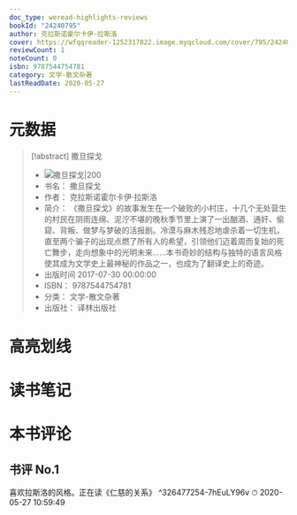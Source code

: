 ```yaml
---
doc_type: weread-highlights-reviews
bookId: "24240795"
author: 克拉斯诺霍尔卡伊·拉斯洛
cover: https://wfqqreader-1252317822.image.myqcloud.com/cover/795/24240795/t7_24240795.jpg
reviewCount: 1
noteCount: 0
isbn: 9787544754781
category: 文学-散文杂著
lastReadDate: 2020-05-27
---
```

# 元数据
> [!abstract] 撒旦探戈
> - ![ 撒旦探戈|200](https://wfqqreader-1252317822.image.myqcloud.com/cover/795/24240795/t7_24240795.jpg)
> - 书名： 撒旦探戈
> - 作者： 克拉斯诺霍尔卡伊·拉斯洛
> - 简介： 《撒旦探戈》的故事发生在一个破败的小村庄，十几个无处营生的村民在阴雨连绵、泥泞不堪的晚秋季节里上演了一出酗酒、通奸、偷窥、背叛、做梦与梦破的活报剧。冷漠与麻木残忍地虐杀着一切生机，直至两个骗子的出现点燃了所有人的希望，引领他们迈着周而复始的死亡舞步，走向想象中的光明未来……本书奇妙的结构与独特的语言风格使其成为文学史上最神秘的作品之一，也成为了翻译史上的奇迹。
> - 出版时间 2017-07-30 00:00:00
> - ISBN： 9787544754781
> - 分类： 文学-散文杂著
> - 出版社： 译林出版社

# 高亮划线

# 读书笔记

# 本书评论

## 书评 No.1 
喜欢拉斯洛的风格。正在读《仁慈的关系》 ^326477254-7hEuLY96v
⏱ 2020-05-27 10:59:49
